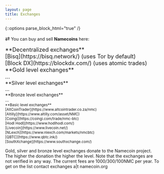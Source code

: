 ```yaml
---
layout: page
title: Exchanges
---
```


{::options parse_block_html="true" /}

<span style="font-size:130%;">&#8644;</span> You can buy and sell **Namecoins** here:

<span id="decentralized-exchanges" style="font-size:130%;">
**Decentralized exchanges**<br>
[Bisq](https://bisq.network/) (uses Tor by default)<br>
[Block DX](https://blockdx.com/) (uses atomic trades)<br>
</span>

<span style="font-size:130%;">
**Gold level exchanges**<br>
...<br>
</span>

<span style="font-size:115%;">
**Silver level exchanges**<br>
...<br>
</span>

<span style="font-size:100%;">
**Bronze level exchanges**<br>
...<br>
</span>

<span style="font-size:85%;">
**Basic level exchanges**<br>
[AltCoinTrader](https://www.altcointrader.co.za/nmc)<br>
[Altilly](https://www.altilly.com/asset/NMC)<br>
[Coingi](https://coingi.com/trade/nmc-btc)<br>
[Hodl Hodl](https://www.hodlhodl.com/)<br>
[Livecoin](https://www.livecoin.net/)<br>
[NLexch](https://www.nlexch.com/markets/nmcbtc)<br>
[QBTC](https://www.qbtc.ink/)<br>
[SouthXchange](https://www.southxchange.com/)<br>
</span>

Gold, silver and bronze level exchanges donate to the Namecoin project. The higher the donation the higher the level. Note that the exchanges are not verified in any way.
The current fees are 1000/300/100NMC per year. To get on the list contact exchanges a|t namecoin.org
